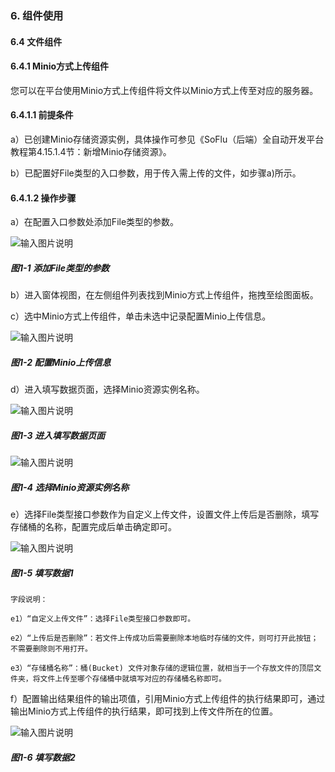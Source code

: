 ### 6. 组件使用

#### 6.4 文件组件

#### 6.4.1 Minio方式上传组件

您可以在平台使用Minio方式上传组件将文件以Minio方式上传至对应的服务器。

#### 6.4.1.1 前提条件

a）已创建Minio存储资源实例，具体操作可参见《SoFlu（后端）全自动开发平台教程第4.15.1.4节：新增Minio存储资源》。

b）已配置好File类型的入口参数，用于传入需上传的文件，如步骤a)所示。

#### 6.4.1.2 操作步骤

a）在配置入口参数处添加File类型的参数。

![输入图片说明](../../../../images/SoFlu%EF%BC%88%E5%90%8E%E7%AB%AF%EF%BC%89%E5%BC%80%E5%8F%91%E5%B9%B3%E5%8F%B0/1.%20%E6%9C%80%E6%96%B0%E7%89%88%E6%9C%AC%20-%20%E6%9B%B4%E6%96%B0%E6%97%A5%E6%9C%9F%20-%202022.10.08/6.%20%E7%BB%84%E4%BB%B6%E4%BD%BF%E7%94%A8/4.%20%E6%96%87%E4%BB%B6%E7%BB%84%E4%BB%B6/image.png)

##### 图1-1 添加File类型的参数

b）进入窗体视图，在左侧组件列表找到Minio方式上传组件，拖拽至绘图面板。

c）选中Minio方式上传组件，单击未选中记录配置Minio上传信息。

![输入图片说明](../../../../images/SoFlu%EF%BC%88%E5%90%8E%E7%AB%AF%EF%BC%89%E5%BC%80%E5%8F%91%E5%B9%B3%E5%8F%B0/1.%20%E6%9C%80%E6%96%B0%E7%89%88%E6%9C%AC%20-%20%E6%9B%B4%E6%96%B0%E6%97%A5%E6%9C%9F%20-%202022.10.08/6.%20%E7%BB%84%E4%BB%B6%E4%BD%BF%E7%94%A8/4.%20%E6%96%87%E4%BB%B6%E7%BB%84%E4%BB%B6/1-2.png)

##### 图1-2 配置Minio上传信息

d）进入填写数据页面，选择Minio资源实例名称。

![输入图片说明](../../../../images/SoFlu%EF%BC%88%E5%90%8E%E7%AB%AF%EF%BC%89%E5%BC%80%E5%8F%91%E5%B9%B3%E5%8F%B0/1.%20%E6%9C%80%E6%96%B0%E7%89%88%E6%9C%AC%20-%20%E6%9B%B4%E6%96%B0%E6%97%A5%E6%9C%9F%20-%202022.10.08/6.%20%E7%BB%84%E4%BB%B6%E4%BD%BF%E7%94%A8/4.%20%E6%96%87%E4%BB%B6%E7%BB%84%E4%BB%B6/1-3.png)

##### 图1-3 进入填写数据页面

![输入图片说明](../../../../images/SoFlu%EF%BC%88%E5%90%8E%E7%AB%AF%EF%BC%89%E5%BC%80%E5%8F%91%E5%B9%B3%E5%8F%B0/1.%20%E6%9C%80%E6%96%B0%E7%89%88%E6%9C%AC%20-%20%E6%9B%B4%E6%96%B0%E6%97%A5%E6%9C%9F%20-%202022.10.08/6.%20%E7%BB%84%E4%BB%B6%E4%BD%BF%E7%94%A8/4.%20%E6%96%87%E4%BB%B6%E7%BB%84%E4%BB%B6/1-4.png)

##### 图1-4 选择Minio资源实例名称

e）选择File类型接口参数作为自定义上传文件，设置文件上传后是否删除，填写存储桶的名称，配置完成后单击确定即可。

![输入图片说明](../../../../images/SoFlu%EF%BC%88%E5%90%8E%E7%AB%AF%EF%BC%89%E5%BC%80%E5%8F%91%E5%B9%B3%E5%8F%B0/1.%20%E6%9C%80%E6%96%B0%E7%89%88%E6%9C%AC%20-%20%E6%9B%B4%E6%96%B0%E6%97%A5%E6%9C%9F%20-%202022.10.08/6.%20%E7%BB%84%E4%BB%B6%E4%BD%BF%E7%94%A8/4.%20%E6%96%87%E4%BB%B6%E7%BB%84%E4%BB%B6/1-5.png)

##### 图1-5 填写数据1

```
字段说明：

e1）“自定义上传文件”：选择File类型接口参数即可。

e2）“上传后是否删除”：若文件上传成功后需要删除本地临时存储的文件，则可打开此按钮；不需要删除则不用打开。

e3）“存储桶名称”：桶(Bucket) 文件对象存储的逻辑位置，就相当于一个存放文件的顶层文件夹，将文件上传至哪个存储桶中就填写对应的存储桶名称即可。
```

f）配置输出结果组件的输出项值，引用Minio方式上传组件的执行结果即可，通过输出Minio方式上传组件的执行结果，即可找到上传文件所在的位置。

![输入图片说明](../../../../images/SoFlu%EF%BC%88%E5%90%8E%E7%AB%AF%EF%BC%89%E5%BC%80%E5%8F%91%E5%B9%B3%E5%8F%B0/1.%20%E6%9C%80%E6%96%B0%E7%89%88%E6%9C%AC%20-%20%E6%9B%B4%E6%96%B0%E6%97%A5%E6%9C%9F%20-%202022.10.08/6.%20%E7%BB%84%E4%BB%B6%E4%BD%BF%E7%94%A8/4.%20%E6%96%87%E4%BB%B6%E7%BB%84%E4%BB%B6/1-6.png)

##### 图1-6 填写数据2
